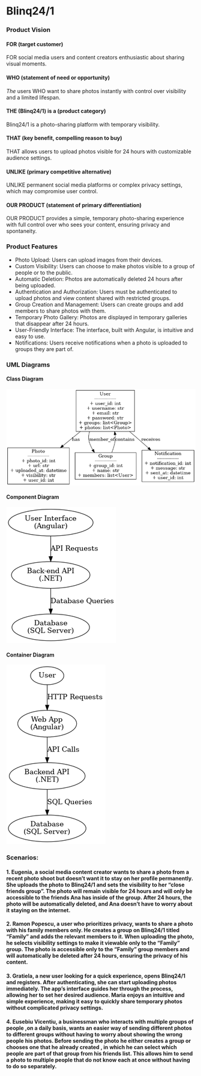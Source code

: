 # **Blinq24/1**
### Product Vision
#### FOR (target customer)
FOR social media users and content creators enthusiastic about sharing visual moments.

#### WHO (statement of need or opportunity)
*The* users WHO want to share photos instantly with control over visibility and a limited lifespan.

#### THE (Blinq24/1) is a (product category)
Blinq24/1 is a photo-sharing platform with temporary visibility.

#### THAT (key benefit, compelling reason to buy)
THAT allows users to upload photos visible for 24 hours with customizable audience settings.

#### UNLIKE (primary competitive alternative)
UNLIKE permanent social media platforms or complex privacy settings, which may compromise user control.

#### OUR PRODUCT (statement of primary differentiation)
OUR PRODUCT provides a simple, temporary photo-sharing experience with full control over who sees your content, ensuring privacy and spontaneity.

### Product Features
- Photo Upload: Users can upload images from their devices.
- Custom Visibility: Users can choose to make photos visible to a group of people or to the public.
- Automatic Deletion: Photos are automatically deleted 24 hours after being uploaded.
- Authentication and Authorization: Users must be authenticated to upload photos and view content shared with restricted groups.
- Group Creation and Management: Users can create groups and add members to share photos with them.
- Temporary Photo Gallery: Photos are displayed in temporary galleries that disappear after 24 hours.
- User-Friendly Interface: The interface, built with Angular, is intuitive and easy to use.
- Notifications: Users receive notifications when a photo is uploaded to groups they are part of.

### UML Diagrams
#### Class Diagram
![Class Diagram](images/class_diagram.png)
#### Component Diagram
![Component Diagram](images/component_diagram.png)
#### Container Diagram
![Container Diagram](images/container_diagram.png)

### Scenarios:
#### 1. Eugenia, a social media content creator wants to share a photo from a recent photo shoot but doesn’t want it to stay on her profile permanently. She uploads the photo to Blinq24/1 and sets the visibility to her “close friends group”. The photo will remain visible for 24 hours and will only be accessible to the friends Ana has inside of the group. After 24 hours, the photo will be automatically deleted, and Ana doesn’t have to worry about it staying on the internet.
#### 2. Ramon Popescu, a user who prioritizes privacy, wants to share a photo with his family members only. He creates a group on Blinq24/1 titled “Family” and adds the relevant members to it. When uploading the photo, he selects visibility settings to make it viewable only to the “Family” group. The photo is accessible only to the “Family” group members and will automatically be deleted after 24 hours, ensuring the privacy of his content.
#### 3. Gratiela, a new user looking for a quick experience, opens Blinq24/1 and registers. After authenticating, she can start uploading photos immediately. The app’s interface guides her through the process, allowing her to set her desired audience. Maria enjoys an intuitive and simple experience, making it easy to quickly share temporary photos without complicated privacy settings.
#### 4.	Eusebiu Vicentiu, a businessman who interacts with multiple groups of people ,on a daily basis, wants an easier way of sending different photos to different groups without having to worry about showing the wrong people his photos. Before sending the photo he either creates a group or chooses one that he already created , in which he can select which people are part of that group from his friends list. This allows him to send a photo to multiple people that do not know each at once without having to do so separately.


